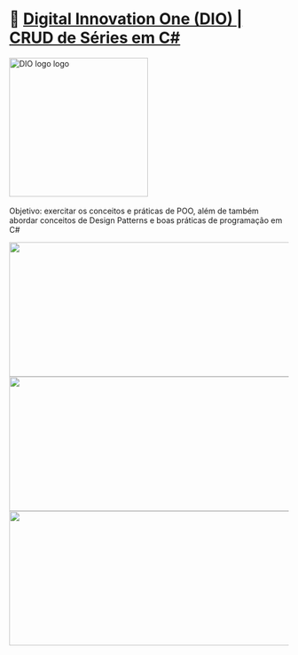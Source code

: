 # 🔗 [Digital Innovation One (DIO) | CRUD de Séries em C#](https://github.com/elizarp/dio-dotnet-poo-lab-2)
<!--![DIO logo](https://i.imgur.com/mprXgcQ.jpeg)-->
<img src="https://i.imgur.com/mprXgcQ.jpeg" alt="DIO logo logo" width="250" height="250"> <img src="https://i.imgur.com/xgpWLCE.png" alt="" width="" height="">

Objetivo: exercitar os conceitos e práticas de POO, além de também abordar conceitos de Design Patterns e boas práticas de programação em C#

<img src="https://i.imgur.com/zUE1dj9.png" alt="" width="545" height="242">
<img src="https://i.imgur.com/MEZyMsV.png" alt="" width="545" height="242">
<img src="https://i.imgur.com/G7IqiTf.png" alt="" width="545" height="242">
